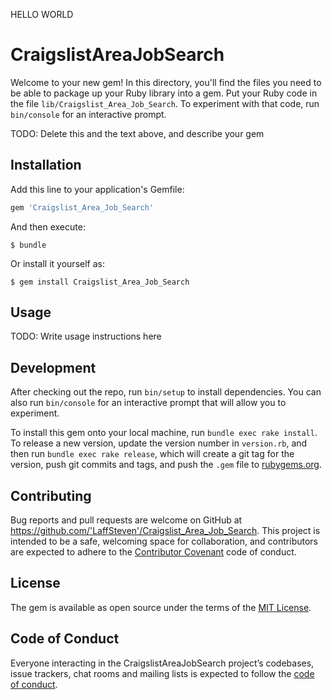 HELLO WORLD

# CraigslistAreaJobSearch

Welcome to your new gem! In this directory, you'll find the files you need to be able to package up your Ruby library into a gem. Put your Ruby code in the file `lib/Craigslist_Area_Job_Search`. To experiment with that code, run `bin/console` for an interactive prompt.

TODO: Delete this and the text above, and describe your gem

## Installation

Add this line to your application's Gemfile:

```ruby
gem 'Craigslist_Area_Job_Search'
```

And then execute:

    $ bundle

Or install it yourself as:

    $ gem install Craigslist_Area_Job_Search

## Usage

TODO: Write usage instructions here

## Development

After checking out the repo, run `bin/setup` to install dependencies. You can also run `bin/console` for an interactive prompt that will allow you to experiment.

To install this gem onto your local machine, run `bundle exec rake install`. To release a new version, update the version number in `version.rb`, and then run `bundle exec rake release`, which will create a git tag for the version, push git commits and tags, and push the `.gem` file to [rubygems.org](https://rubygems.org).

## Contributing

Bug reports and pull requests are welcome on GitHub at https://github.com/'LaffSteven'/Craigslist_Area_Job_Search. This project is intended to be a safe, welcoming space for collaboration, and contributors are expected to adhere to the [Contributor Covenant](http://contributor-covenant.org) code of conduct.

## License

The gem is available as open source under the terms of the [MIT License](https://opensource.org/licenses/MIT).

## Code of Conduct

Everyone interacting in the CraigslistAreaJobSearch project’s codebases, issue trackers, chat rooms and mailing lists is expected to follow the [code of conduct](https://github.com/'LaffSteven'/Craigslist_Area_Job_Search/blob/master/CODE_OF_CONDUCT.md).
